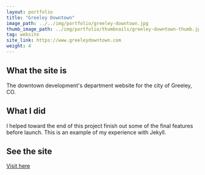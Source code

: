 ```yaml
---
layout: portfolio
title: "Greeley Downtown"
image_path: ../../img/portfolio/greeley-downtown.jpg
thumb_image_path: ../img/portfolio/thumbnails/greeley-downtown-thumb.jpg
tag: website
site_link: https://www.greeleydowntown.com
weight: 4
---
```


## What the site is

The downtown development's department website for the city of Greeley, CO.

## What I did

I helped toward the end of this project finish out some of the final features before launch. This is an example of my experience with Jekyll.

## See the site

[Visit here](https://www.greeleydowntown.com)
